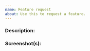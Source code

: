 ```yaml
---
name: Feature request
about: Use this to request a feature.
---
```


### Description:

### Screenshot(s):

<!-- attach screenshot if applicable -->
